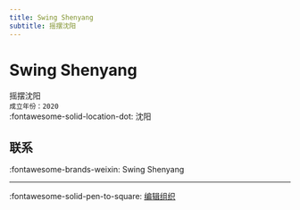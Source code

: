 ```yaml
---
title: Swing Shenyang
subtitle: 摇摆沈阳
---
```


# Swing Shenyang

摇摆沈阳  
`成立年份：2020`  
:fontawesome-solid-location-dot: 沈阳  


## 联系

:fontawesome-brands-weixin: Swing Shenyang  

---

:fontawesome-solid-pen-to-square: [编辑组织](https://github.com/swingdance/orgs/issues/new?assignees=&labels=update+org&projects=&template=03-update_entity.yml&title=Update%20Org%3A%20zh_CN%20%E2%80%A2%20Swing%20Shenyang&region=zh_CN&id=swing-shen-yang&name=Swing%20Shenyang)
